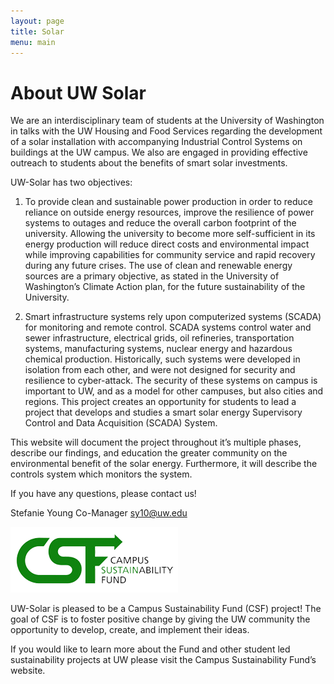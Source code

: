 ```yaml
---
layout: page
title: Solar
menu: main
---
```


# About UW Solar

We are  an interdisciplinary team of students at the University of Washington in talks with the UW Housing and Food Services regarding the development of a solar installation with accompanying Industrial Control Systems on buildings at the UW campus. We also are engaged in providing effective outreach to students about the benefits of smart solar investments.

UW-Solar has two objectives:

1. To provide clean and sustainable power production in order to reduce reliance on outside energy resources, improve the resilience of power systems to outages and reduce the overall carbon footprint of the university. Allowing the university to become more self-sufficient in its energy production will reduce direct costs and environmental impact while improving capabilities for community service and rapid recovery during any future crises. The use of clean and renewable energy sources are a primary objective, as stated in the University of Washington’s Climate Action plan, for the future sustainability of the University.

2. Smart infrastructure systems rely upon computerized systems (SCADA) for monitoring and remote control. SCADA systems control water and sewer infrastructure, electrical grids, oil refineries, transportation systems, manufacturing systems, nuclear energy and hazardous chemical production. Historically, such systems were developed in isolation from each other, and were not designed for security and resilience to cyber-attack. The security of these systems on campus is important to UW, and as a model for other campuses, but also cities and regions. This project creates an opportunity for students to lead a project that develops and studies a smart solar energy Supervisory Control and Data Acquisition (SCADA) System.

This website will document the project throughout it’s multiple phases, describe our findings, and education the greater community on the environmental benefit of the solar energy. Furthermore, it will describe the controls system which monitors the system.

If you have any questions, please contact us!

Stefanie Young
Co-Manager
sy10@uw.edu

[![Campus Sustainability Fund](/assets/img/CSF-logo.png)](https://f2.washington.edu/oess/csf/)

UW-Solar is pleased to be a Campus Sustainability Fund (CSF) project! The goal of CSF is to foster positive change by giving the UW community the opportunity to develop, create, and implement their ideas.


If you would like to learn more about the Fund and other student led sustainability projects at UW please visit the Campus Sustainability Fund’s website.


